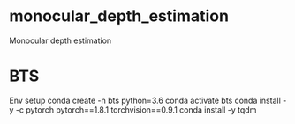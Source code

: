# monocular_depth_estimation
Monocular depth estimation

# BTS

Env setup
conda create -n bts python=3.6
conda activate bts
conda install -y -c pytorch pytorch==1.8.1 torchvision==0.9.1
conda install -y tqdm

